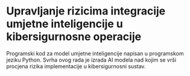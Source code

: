 # Upravljanje rizicima integracije umjetne inteligencije u kibersigurnosne operacije 
Programski kod za model umjetne inteligencije napisan u programskom jeziku Python. Svrha ovog rada je izrada AI modela nad kojim se vrši procjena rizika implementacije u kibersigurnosni sustav.
